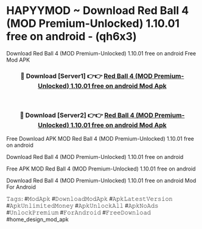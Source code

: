 # HAPYYMOD ~ Download Red Ball 4 (MOD Premium-Unlocked) 1.10.01 free on android - (qh6x3)
Download Red Ball 4 (MOD Premium-Unlocked) 1.10.01 free on android Free Mod APK

<div align="center">
<h3>🔴 Download [Server1] 👉👉 <a href="https://apk-comot.site?title=Red_Ball_4_(MOD_Premium-Unlocked)_1.10.01_free_on_android">Red Ball 4 (MOD Premium-Unlocked) 1.10.01 free on android Mod Apk</a></h3><br>

<h3>🔴 Download [Server2] 👉👉 <a href="https://apk-comot.site?title=Red_Ball_4_(MOD_Premium-Unlocked)_1.10.01_free_on_android">Red Ball 4 (MOD Premium-Unlocked) 1.10.01 free on android Mod Apk</a></h3>
</div>


Free Download APK MOD Red Ball 4 (MOD Premium-Unlocked) 1.10.01 free on android

Download Red Ball 4 (MOD Premium-Unlocked) 1.10.01 free on android 

Free APK MOD Red Ball 4 (MOD Premium-Unlocked) 1.10.01 free on android 

Download Red Ball 4 (MOD Premium-Unlocked) 1.10.01 free on android Mod For Android

𝚃𝚊𝚐𝚜: #𝙼𝚘𝚍𝙰𝚙𝚔 #𝙳𝚘𝚠𝚗𝚕𝚘𝚊𝚍𝙼𝚘𝚍𝙰𝚙𝚔 #𝙰𝚙𝚔𝙻𝚊𝚝𝚎𝚜𝚝𝚅𝚎𝚛𝚜𝚒𝚘𝚗 #𝙰𝚙𝚔𝚄𝚗𝚕𝚒𝚖𝚒𝚝𝚎𝚍𝙼𝚘𝚗𝚎𝚢 #𝙰𝚙𝚔𝚄𝚗𝚕𝚘𝚌𝚔𝙰𝚕𝚕 #𝙰𝚙𝚔𝙽𝚘𝙰𝚍𝚜 #𝚄𝚗𝚕𝚘𝚌𝚔𝙿𝚛𝚎𝚖𝚒𝚞𝚖 #𝙵𝚘𝚛𝙰𝚗𝚍𝚛𝚘𝚒𝚍 #𝙵𝚛𝚎𝚎𝙳𝚘𝚠𝚗𝚕𝚘𝚊𝚍 #home_design_mod_apk